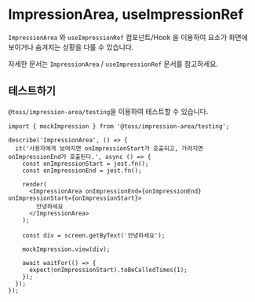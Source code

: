 # ImpressionArea, useImpressionRef

`ImpressionArea` 와 `useImpressionRef` 컴포넌트/Hook 을 이용하여 요소가 화면에 보이거나 숨겨지는 상황을 다룰 수 있습니다.

자세한 문서는 `ImpressionArea` / `useImpressionRef` 문서를 참고하세요.

## 테스트하기

`@toss/impression-area/testing`을 이용하여 테스트할 수 있습니다.

```tsx
import { mockImpression } from '@toss/impression-area/testing';

describe('ImpressionArea', () => {
  it('사용자에게 보여지면 onImpressionStart가 호출되고, 가려지면 onImpressionEnd가 호출된다.', async () => {
    const onImpressionStart = jest.fn();
    const onImpressionEnd = jest.fn();

    render(
      <ImpressionArea onImpressionEnd={onImpressionEnd} onImpressionStart={onImpressionStart}>
        안녕하세요
      </ImpressionArea>
    );

    const div = screen.getByText('안녕하세요');

    mockImpression.view(div);

    await waitFor(() => {
      expect(onImpressionStart).toBeCalledTimes(1);
    });
  });
});
```

